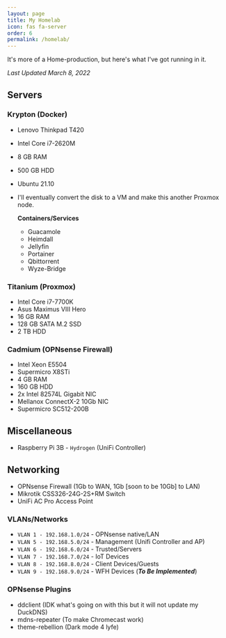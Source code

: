 ```yaml
---
layout: page
title: My Homelab
icon: fas fa-server
order: 6
permalink: /homelab/
---
```

It's more of a Home-production, but here's what I've got running in it.

*Last Updated March 8, 2022*

## Servers

### **Krypton (Docker)**

- Lenovo Thinkpad T420
- Intel Core i7-2620M
- 8 GB RAM
- 500 GB HDD
- Ubuntu 21.10
- I'll eventually convert the disk to a VM and make this another Proxmox node.

    **Containers/Services**
  - Guacamole
  - Heimdall
  - Jellyfin
  - Portainer
  - Qbittorrent
  - Wyze-Bridge

### **Titanium (Proxmox)**

- Intel Core i7-7700K
- Asus Maximus VIII Hero
- 16 GB RAM
- 128 GB SATA M.2 SSD
- 2 TB HDD

### **Cadmium (OPNsense Firewall)**

- Intel Xeon E5504
- Supermicro X8STi
- 4 GB RAM
- 160 GB HDD
- 2x Intel 82574L Gigabit NIC
- Mellanox ConnectX-2 10Gb NIC
- Supermicro SC512-200B
  
## Miscellaneous

- Raspberry Pi 3B - `Hydrogen` (UniFi Controller)

## Networking

- OPNsense Firewall (1Gb to WAN, 1Gb [soon to be 10Gb] to LAN)
- Mikrotik CSS326-24G-2S+RM Switch
- UniFi AC Pro Access Point
  
### VLANs/Networks

- ```VLAN 1 - 192.168.1.0/24``` - OPNsense native/LAN
- ```VLAN 5 - 192.168.5.0/24``` - Management (Unifi Controller and AP)
- ```VLAN 6 - 192.168.6.0/24``` - Trusted/Servers
- ```VLAN 7 - 192.168.7.0/24``` - IoT Devices
- ```VLAN 8 - 192.168.8.0/24``` - Client Devices/Guests
- ```VLAN 9 - 192.168.9.0/24``` - WFH Devices  (***To Be Implemented***)

### OPNsense Plugins

- ddclient (IDK what's going on with this but it will not update my DuckDNS)
- mdns-repeater (To make Chromecast work)
- theme-rebellion (Dark mode 4 lyfe)
